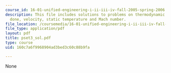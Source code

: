 ```yaml
---
course_id: 16-01-unified-engineering-i-ii-iii-iv-fall-2005-spring-2006
description: This file includes solutions to problems on thermodynamic cycle, work
  done, velocity, static temperature and Mach number.
file_location: /coursemedia/16-01-unified-engineering-i-ii-iii-iv-fall-2005-spring-2006/160c7a6f9968904ad3bed3c60c88b9fa_pset3_sol.pdf
file_type: application/pdf
layout: pdf
title: pset3_sol.pdf
type: course
uid: 160c7a6f9968904ad3bed3c60c88b9fa

---
```

None